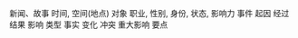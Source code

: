 新闻、故事
    时间, 空间(地点)
    对象
        职业, 性别, 身份, 状态, 影响力
    事件
        起因 经过 结果 影响
        类型
            事实
            变化
            冲突
            重大影响
    要点
